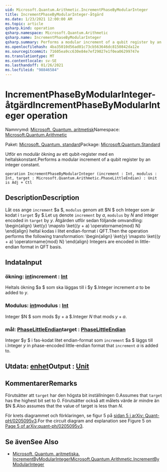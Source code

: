 ```yaml
---
uid: Microsoft.Quantum.Arithmetic.IncrementPhaseByModularInteger
title: IncrementPhaseByModularInteger-åtgärd
ms.date: 1/23/2021 12:00:00 AM
ms.topic: article
qsharp.kind: operation
qsharp.namespace: Microsoft.Quantum.Arithmetic
qsharp.name: IncrementPhaseByModularInteger
qsharp.summary: Performs a modular increment of a qubit register by an integer constant.
ms.openlocfilehash: 4ba35010d56ad01c73cb563646dc8150842da12e
ms.sourcegitcommit: 71605ea9cc630e84e7ef29027e1f0ea06299747e
ms.translationtype: MT
ms.contentlocale: sv-SE
ms.lasthandoff: 01/26/2021
ms.locfileid: "98846584"
---
```

# <a name="incrementphasebymodularinteger-operation"></a><span data-ttu-id="3d4ea-102">IncrementPhaseByModularInteger-åtgärd</span><span class="sxs-lookup"><span data-stu-id="3d4ea-102">IncrementPhaseByModularInteger operation</span></span>

<span data-ttu-id="3d4ea-103">Namnrymd: [Microsoft. Quantum. aritmetisk](xref:Microsoft.Quantum.Arithmetic)</span><span class="sxs-lookup"><span data-stu-id="3d4ea-103">Namespace: [Microsoft.Quantum.Arithmetic](xref:Microsoft.Quantum.Arithmetic)</span></span>

<span data-ttu-id="3d4ea-104">Paket: [Microsoft. Quantum. standard](https://nuget.org/packages/Microsoft.Quantum.Standard)</span><span class="sxs-lookup"><span data-stu-id="3d4ea-104">Package: [Microsoft.Quantum.Standard](https://nuget.org/packages/Microsoft.Quantum.Standard)</span></span>


<span data-ttu-id="3d4ea-105">Utför en modulär ökning av ett qubit-register med en heltalskonstant.</span><span class="sxs-lookup"><span data-stu-id="3d4ea-105">Performs a modular increment of a qubit register by an integer constant.</span></span>

```qsharp
operation IncrementPhaseByModularInteger (increment : Int, modulus : Int, target : Microsoft.Quantum.Arithmetic.PhaseLittleEndian) : Unit is Adj + Ctl
```


## <a name="description"></a><span data-ttu-id="3d4ea-106">Description</span><span class="sxs-lookup"><span data-stu-id="3d4ea-106">Description</span></span>

<span data-ttu-id="3d4ea-107">Låt oss ange `increment` $a $, `modulus` genom att $N $ och Integer som är kodat i `target` $y $.</span><span class="sxs-lookup"><span data-stu-id="3d4ea-107">Let us denote `increment` by $a$, `modulus` by $N$ and integer encoded in `target` by $y$.</span></span>
<span data-ttu-id="3d4ea-108">Åtgärden utför sedan följande omvandling: \begin{align} \ket{y} \mapsto \ket{(y + a) \operatorname{mod} N} \end{align} heltal kodas i litet endian-format i QFT.</span><span class="sxs-lookup"><span data-stu-id="3d4ea-108">Then the operation performs the following transformation: \begin{align} \ket{y} \mapsto \ket{(y + a) \operatorname{mod} N} \end{align} Integers are encoded in little-endian format in QFT basis.</span></span>

## <a name="input"></a><span data-ttu-id="3d4ea-109">Indata</span><span class="sxs-lookup"><span data-stu-id="3d4ea-109">Input</span></span>

### <a name="increment--int"></a><span data-ttu-id="3d4ea-110">ökning: [int](xref:microsoft.quantum.lang-ref.int)</span><span class="sxs-lookup"><span data-stu-id="3d4ea-110">increment : [Int](xref:microsoft.quantum.lang-ref.int)</span></span>

<span data-ttu-id="3d4ea-111">Heltals ökning $a $ som ska läggas till i $y $.</span><span class="sxs-lookup"><span data-stu-id="3d4ea-111">Integer increment $a$ to be added to $y$.</span></span>


### <a name="modulus--int"></a><span data-ttu-id="3d4ea-112">Modulus: [int](xref:microsoft.quantum.lang-ref.int)</span><span class="sxs-lookup"><span data-stu-id="3d4ea-112">modulus : [Int](xref:microsoft.quantum.lang-ref.int)</span></span>

<span data-ttu-id="3d4ea-113">Integer $N $ som mods $y + a $.</span><span class="sxs-lookup"><span data-stu-id="3d4ea-113">Integer $N$ that mods $y + a$.</span></span>


### <a name="target--phaselittleendian"></a><span data-ttu-id="3d4ea-114">mål: [PhaseLittleEndian](xref:Microsoft.Quantum.Arithmetic.PhaseLittleEndian)</span><span class="sxs-lookup"><span data-stu-id="3d4ea-114">target : [PhaseLittleEndian](xref:Microsoft.Quantum.Arithmetic.PhaseLittleEndian)</span></span>

<span data-ttu-id="3d4ea-115">Integer $y $ i fas-kodat litet endian-format som `increment` $a $ läggs till i.</span><span class="sxs-lookup"><span data-stu-id="3d4ea-115">Integer $y$ in phase-encoded little-endian format that `increment` $a$ is added to.</span></span>



## <a name="output--unit"></a><span data-ttu-id="3d4ea-116">Utdata: [enhet](xref:microsoft.quantum.lang-ref.unit)</span><span class="sxs-lookup"><span data-stu-id="3d4ea-116">Output : [Unit](xref:microsoft.quantum.lang-ref.unit)</span></span>



## <a name="remarks"></a><span data-ttu-id="3d4ea-117">Kommentarer</span><span class="sxs-lookup"><span data-stu-id="3d4ea-117">Remarks</span></span>

<span data-ttu-id="3d4ea-118">Förutsätter att `target` har den högsta bit inställningen 0.</span><span class="sxs-lookup"><span data-stu-id="3d4ea-118">Assumes that `target` has the highest bit set to 0.</span></span>
<span data-ttu-id="3d4ea-119">Förutsätter också att målets värde är mindre än $N $.</span><span class="sxs-lookup"><span data-stu-id="3d4ea-119">Also assumes that the value of target is less than $N$.</span></span>

<span data-ttu-id="3d4ea-120">För krets diagrammet och förklaringen, se figur 5 på [sidan 5 i arXiv: Quant-pH/0205095v3](https://arxiv.org/pdf/quant-ph/0205095v3.pdf#page=5).</span><span class="sxs-lookup"><span data-stu-id="3d4ea-120">For the circuit diagram and explanation see Figure 5 on [Page 5 of arXiv:quant-ph/0205095v3](https://arxiv.org/pdf/quant-ph/0205095v3.pdf#page=5).</span></span>

## <a name="see-also"></a><span data-ttu-id="3d4ea-121">Se även</span><span class="sxs-lookup"><span data-stu-id="3d4ea-121">See Also</span></span>

- [<span data-ttu-id="3d4ea-122">Microsoft. Quantum. aritmetiska. IncrementByModularInteger</span><span class="sxs-lookup"><span data-stu-id="3d4ea-122">Microsoft.Quantum.Arithmetic.IncrementByModularInteger</span></span>](xref:Microsoft.Quantum.Arithmetic.IncrementByModularInteger)